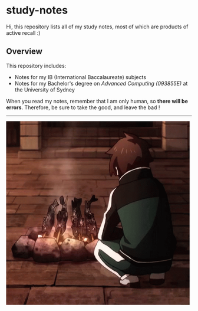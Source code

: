 # study-notes
Hi, this repository lists all of my study notes, most of which are products of active recall :)

## Overview
This repository includes:
- Notes for my IB (International Baccalaureate) subjects
- Notes for my Bachelor's degree on *Advanced Computing (093855E)* at the University of Sydney

When you read my notes, remember that I am only human, so **there will be errors**. Therefore, be sure to take the good, and leave the bad !

---

![thumbs-up-kazuma.gif](!img/thumbs-up-kazuma.gif)